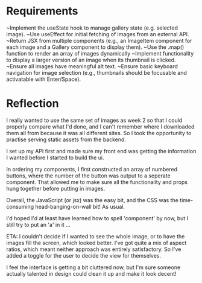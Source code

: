 # Requirements

~Implement the useState hook to manage gallery state (e.g. selected image).
~Use useEffect for initial fetching of images from an external API.
~Return JSX from multiple components (e.g., an ImageItem component for each image and a Gallery component to display them).
~Use the .map() function to render an array of images dynamically
~Implement functionality to display a larger version of an image when its thumbnail is clicked.
~Ensure all images have meaningful alt text.
~Ensure basic keyboard navigation for image selection (e.g., thumbnails should be focusable and activatable with Enter/Space).

# Reflection

I really wanted to use the same set of images as week 2 so that I could properly compare what I'd done, and I can't remember where I downloaded them all from because it was all different sites. So I took the opportunity to practise serving static assets from the backend.

I set up my API first and made sure my front end was getting the information I wanted before I started to build the ui.

In ordering my components, I first constructed an array of numbered buttons, where the number of the button was output to a seperate component. That allowed me to make sure all the functionality and props hung together before putting in images.

Overall, the JavaScript (or jsx) was the easy bit, and the CSS was the time-consuming head-banging-on-wall bit! As usual.

I'd hoped I'd at least have learned how to spell 'component' by now, but I still try to put an 'a' in it ...

ETA: I couldn't decide if I wanted to see the whole image, or to have the images fill the screen, which looked better. I've got quite a mix of aspect ratios, which meant neither approach was entirely satisfactory. So I've added a toggle for the user to decide the view for themselves.

I feel the interface is getting a bit cluttered now, but I'm sure someone actually talented in design could clean it up and make it look decent!
